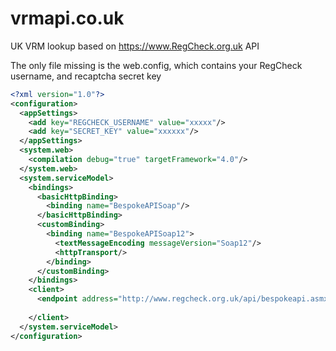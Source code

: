 # vrmapi.co.uk
UK VRM lookup based on https://www.RegCheck.org.uk API

The only file missing is the web.config, which contains your RegCheck username, and recaptcha secret key

```xml
<?xml version="1.0"?>
<configuration>
  <appSettings>
    <add key="REGCHECK_USERNAME" value="xxxxx"/>
    <add key="SECRET_KEY" value="xxxxxx"/>
  </appSettings>
  <system.web>
    <compilation debug="true" targetFramework="4.0"/>
  </system.web>
  <system.serviceModel>
    <bindings>
      <basicHttpBinding>
        <binding name="BespokeAPISoap"/>
      </basicHttpBinding>
      <customBinding>
        <binding name="BespokeAPISoap12">
          <textMessageEncoding messageVersion="Soap12"/>
          <httpTransport/>
        </binding>
      </customBinding>
    </bindings>
    <client>
      <endpoint address="http://www.regcheck.org.uk/api/bespokeapi.asmx" binding="basicHttpBinding" bindingConfiguration="BespokeAPISoap" contract="regcheck.BespokeAPISoap" name="BespokeAPISoap"/>
    
    </client>
  </system.serviceModel>
</configuration>
```
